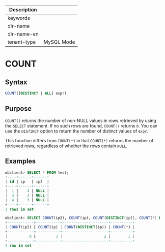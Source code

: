| Description   |                 |
|---------------|-----------------|
| keywords      |                 |
| dir-name      |                 |
| dir-name-en   |                 |
| tenant-type   | MySQL Mode      |

# COUNT

## Syntax

```sql
COUNT([DISTINCT | ALL] expr)
```

## Purpose

`COUNT()` returns the number of non-NULL values in rows retrieved by using the `SELECT` statement. If no such rows are found, `COUNT()` returns `0`. You can use the `DISTINCT` option to return the number of distinct values of `expr`.

This function differs from `COUNT(*)` in that `COUNT(*)` returns the number of retrieved rows, regardless of whether the rows contain `NULL`.

## Examples

```sql
obclient> SELECT * FROM test;
+----+------+------+
| id | ip   | ip2  |
+----+------+------+
|  1 |    4 | NULL |
|  3 |    3 | NULL |
|  4 |    3 | NULL |
+----+------+------+
3 rows in set

obclient> SELECT COUNT(ip2), COUNT(ip), COUNT(DISTINCT(ip)), COUNT(*) FROM test;
+------------+-----------+---------------------+----------+
| COUNT(ip2) | COUNT(ip) | COUNT(DISTINCT(ip)) | COUNT(*) |
+------------+-----------+---------------------+----------+
|          0 |         3 |                   2 |        3 |
+------------+-----------+---------------------+----------+
1 row in set
```
